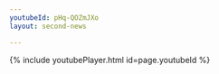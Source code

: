 ```yaml
---
youtubeId: pHq-QOZmJXo
layout: second-news

---
```

<div>
{% include youtubePlayer.html id=page.youtubeId %}
</div>